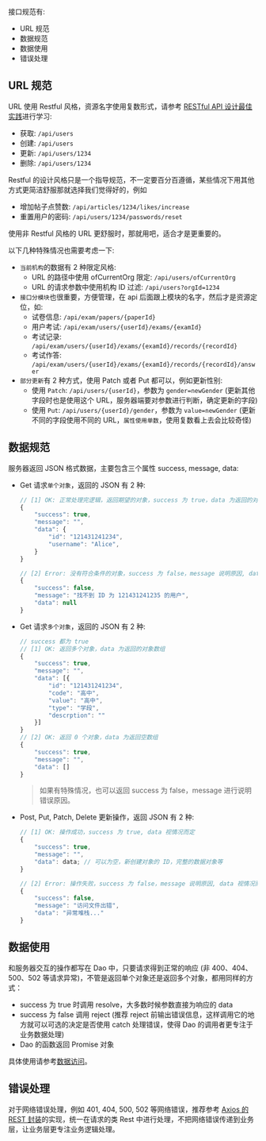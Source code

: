 接口规范有:

* URL 规范
* 数据规范
* 数据使用
* 错误处理

## URL 规范

URL 使用 Restful 风格，资源名字使用复数形式，请参考 [RESTful API 设计最佳实践](https://segmentfault.com/a/1190000011516151)进行学习:

* 获取: `/api/users`
* 创建: `/api/users`
* 更新: `/api/users/1234`
* 删除: `/api/users/1234`

Restful 的设计风格只是一个指导规范，不一定要百分百遵循，某些情况下用其他方式更简洁舒服那就选择我们觉得好的，例如

* 增加帖子点赞数:  `/api/articles/1234/likes/increase`
* 重置用户的密码: `/api/users/1234/passwords/reset`

使用非 Restful 风格的 URL 更舒服时，那就用吧，适合才是更重要的。

以下几种特殊情况也需要考虑一下:

* `当前机构`的数据有 2 种限定风格:
  * URL 的路径中使用 ofCurrentOrg 限定: `/api/users/ofCurrentOrg`
  * URL 的请求参数中使用机构 ID 过滤: `/api/users?orgId=1234`
* `接口分模块`也很重要，方便管理，在 api 后面跟上模块的名字，然后才是资源定位，如:
  * 试卷信息: `/api/exam/papers/{paperId}`
  * 用户考试: `/api/exam/users/{userId}/exams/{examId}`
  * 考试记录: `/api/exam/users/{userId}/exams/{examId}/records/{recordId}`
  * 考试作答: `/api/exam/users/{userId}/exams/{examId}/records/{recordId}/answer`
* `部分更新`有 2 种方式，使用 Patch 或者 Put 都可以，例如更新性别:
  * 使用 `Patch`: `/api/users/{userId}`，参数为 `gender=newGender` (更新其他字段时也是使用这个 URL，服务器端要对参数进行判断，确定更新的字段)
  * 使用 `Put`: `/api/users/{userId}/gender`，参数为 `value=newGender` (更新不同的字段使用不同的 URL，`属性使用单数`，使用复数看上去会比较奇怪)

## 数据规范

服务器返回 JSON 格式数据，主要包含三个属性 success, message, data:

* Get 请求`单个对象`，返回的 JSON 有 2 种:

  ```js
  // [1] OK: 正常处理完逻辑，返回期望的对象，success 为 true，data 为返回的对象
  {
      "success": true, 
      "message": "",
      "data": {
          "id": "121431241234",
          "username": "Alice",
      }
  }
  
  // [2] Error: 没有符合条件的对象，success 为 false，message 说明原因, data 为 null
  {
      "success": false, 
      "message": "找不到 ID 为 121431241235 的用户",
      "data": null
  }
  ```
  
* Get 请求`多个对象`，返回的 JSON 有 2 种:

  ```js
  // success 都为 true
  // [1] OK: 返回多个对象，data 为返回的对象数组
  {
      "success": true,
      "message": "",
      "data": [{
          "id": "121431241234",
          "code": "高中",
          "value": "高中",
          "type": "学段",
          "descrption": ""
      }]
  }
  // [2] OK: 返回 0 个对象，data 为返回空数组
  {
      "success": true,
      "message": "",
      "data": []
  }
  ```
  > 如果有特殊情况，也可以返回 success 为 false，message 进行说明错误原因。

* Post, Put, Patch, Delete 更新操作，返回 JSON 有 2 种:

  ```js
  // [1] OK: 操作成功，success 为 true, data 视情况而定
  {
      "success": true,
      "message": "",
      "data": data; // 可以为空，新创建对象的 ID，完整的数据对象等
  }
  
  // [2] Error: 操作失败，success 为 false，message 说明原因, data 视情况而定，例如是错误的详细信息
  {
      "success": false,
      "message": "访问文件出错",
      "data": "异常堆栈..."
  }
  ```

## 数据使用

和服务器交互的操作都写在 Dao 中，只要请求得到正常的响应 (非 400、404、500、502 等请求异常)，不管是返回单个对象还是返回多个对象，都用同样的方式：

* success 为 true 时调用 resolve，大多数时候参数直接为响应的 data
* success 为 false 调用 reject (推荐 reject 前输出错误信息，这样调用它的地方就可以可选的决定是否使用 catch 处理错误，使得 Dao 的调用者更专注于业务数据处理)
* Dao 的函数返回 Promise 对象

具体使用请参考[数据访问](数据访问.html)。

## 错误处理

对于网络错误处理，例如 401, 404, 500, 502 等网络错误，推荐参考 [Axios 的 REST 封装](https://qtdebug.com/fe-axios-rest/)的实现，统一在请求的类 Rest 中进行处理，不把网络错误传递到业务层，让业务层更专注业务逻辑处理。